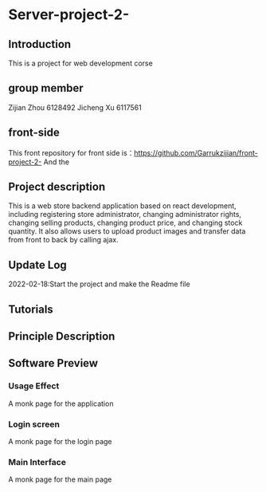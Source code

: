 # Server-project-2-
## Introduction
 This is a project for web development corse 
## group member
Zijian Zhou 6128492 Jicheng Xu 6117561
## front-side 
This front repository for front side is：https://github.com/Garrukzijian/front-project-2-
And the 
## Project description
This is a web store backend application based on react development, including registering store administrator, changing administrator rights, changing selling products, changing product price, and changing stock quantity. It also allows users to upload product images and transfer data from front to back by calling ajax.
## Update Log
2022-02-18:Start the project and make the Readme file
## Tutorials

## Principle Description

## Software Preview
### Usage Effect

A monk page for the application

### Login screen
A monk page for the login page

### Main Interface

A monk page for the main page





